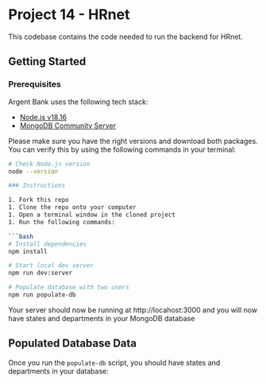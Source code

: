 # Project 14 - HRnet

This codebase contains the code needed to run the backend for HRnet.

## Getting Started

### Prerequisites

Argent Bank uses the following tech stack:

- [Node.js v18.16](https://nodejs.org/en/)
- [MongoDB Community Server](https://www.mongodb.com/try/download/community)

Please make sure you have the right versions and download both packages. You can verify this by using the following commands in your terminal:

```bash
# Check Node.js version
node --version

### Instructions

1. Fork this repo
1. Clone the repo onto your computer
1. Open a terminal window in the cloned project
1. Run the following commands:

```bash
# Install dependencies
npm install

# Start local dev server
npm run dev:server

# Populate database with two users
npm run populate-db
```

Your server should now be running at http://locahost:3000 and you will now have states and departments in your MongoDB database

## Populated Database Data

Once you run the `populate-db` script, you should have states and departments in your database: